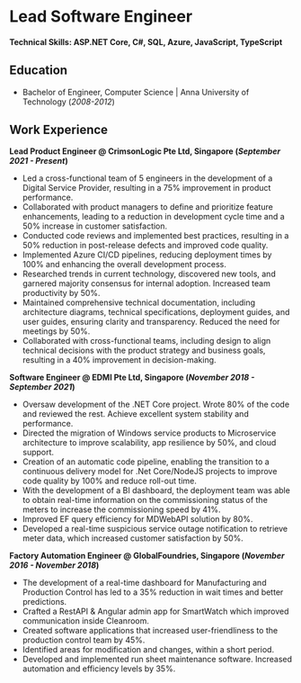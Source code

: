 # Lead Software Engineer

#### Technical Skills: ASP.NET Core, C#, SQL, Azure, JavaScript, TypeScript

## Education			        		
- Bachelor of Engineer, Computer Science | Anna University of Technology (_2008-2012_)

## Work Experience
**Lead Product Engineer @ CrimsonLogic Pte Ltd, Singapore (_September 2021 - Present_)**
- Led a cross-functional team of 5 engineers in the development of a Digital Service Provider, resulting in a 75% improvement in product performance. 
- Collaborated with product managers to define and prioritize feature enhancements, leading to a reduction in development cycle time and a 50% increase in customer satisfaction. 
- Conducted code reviews and implemented best practices, resulting in a 50% reduction in post-release defects and improved code quality. 
- Implemented Azure CI/CD pipelines, reducing deployment times by 100% and enhancing the overall development process. 
- Researched trends in current technology, discovered new tools, and garnered majority consensus for internal adoption. Increased team productivity by 50%. 
- Maintained comprehensive technical documentation, including architecture diagrams, technical specifications, deployment guides, and user guides, ensuring clarity and transparency. Reduced the need for meetings by 50%. 
- Collaborated with cross-functional teams, including design to align technical decisions with the product strategy and business goals, resulting in a 40% improvement in decision-making.


**Software Engineer @ EDMI Pte Ltd, Singapore (_November 2018 - September 2021_)**
- Oversaw development of the .NET Core project. Wrote 80% of the code and reviewed the rest. Achieve excellent system stability and performance.
- Directed the migration of Windows service products to Microservice architecture to improve scalability, app resilience by 50%, and cloud support.
- Creation of an automatic code pipeline, enabling the transition to a continuous delivery model for .Net Core/NodeJS projects to improve code quality by 100% and reduce roll-out time.
- With the development of a BI dashboard, the deployment team was able to obtain real-time information on the commissioning status of the meters to increase the commissioning speed by 41%.
- Improved EF query efficiency for MDWebAPI solution by 80%.
- Developed a real-time suspicious service outage notification to retrieve meter data, which increased customer satisfaction by 50%.

**Factory Automation Engineer @ GlobalFoundries, Singapore (_November 2016 - November 2018_)**
- The development of a real-time dashboard for Manufacturing and Production Control has led to a 35% reduction in wait times and better predictions.
- Crafted a RestAPI & Angular admin app for SmartWatch which improved communication inside Cleanroom.
- Created software applications that increased user-friendliness to the production control team by 45%.
- Identified areas for modification and changes, within a short period.
- Developed and implemented run sheet maintenance software. Increased automation and efficiency levels by 35%.

